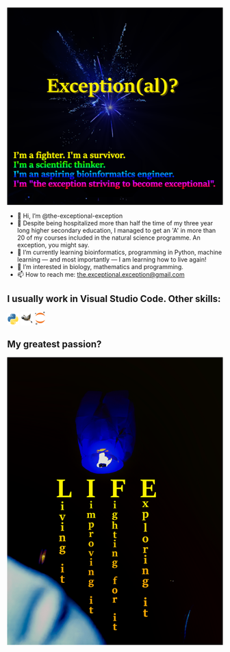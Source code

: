 ![text: "Exception(al)?"](https://github.com/the-exceptional-exception/the-exceptional-exception/blob/main/exception-al.png)
- 👋 Hi, I’m @the-exceptional-exception
- 💞️ Despite being hospitalized more than half the time of my three year long higher secondary education, I managed to get an 'A' in more than 20 of my courses included in the natural science programme. An exception, you might say.  
- 🌱 I’m currently learning bioinformatics, programming in Python, machine learning — and most importantly — I am learning how to live again!
- 👀 I’m interested in biology, mathematics and programming.
- 📫 How to reach me: the.exceptional.exception@gmail.com

## I usually work in Visual Studio Code. Other skills:
 
![Python logo](logos/Python/python.png) ![GIMP logo](logos/GIMP/gimp.png) ![Jupyter logo](logos/Jupyter/jupyter.png)

## My greatest passion?
![text: "LIFE"](https://github.com/the-exceptional-exception/the-exceptional-exception/blob/main/life.png)

<!---
the-exceptional-exception/the-exceptional-exception is a ✨ special ✨ repository because its `README.md` (this file) appears on your GitHub profile.
You can click the Preview link to take a look at your changes.
--->

